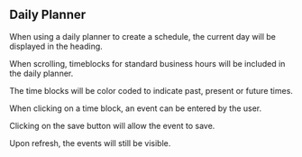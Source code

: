 ## Daily Planner

When using a daily planner to create a schedule, the current day will be displayed in the heading.

When scrolling, timeblocks for standard business hours will be included in the daily planner.

The time blocks will be color coded to indicate past, present or future times.

When clicking on a time block, an event can be entered by the user.

Clicking on the save button will allow the event to save. 

Upon refresh, the events will still be visible. 
